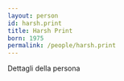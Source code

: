 ```yaml
---
layout: person
id: harsh.print
title: Harsh Print
born: 1975
permalink: /people/harsh.print
---
```


Dettagli della persona 